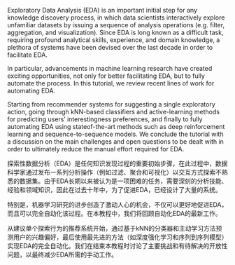 


Exploratory Data Analysis (EDA) is an important initial step for any knowledge discovery process, in which data scientists interactively explore unfamiliar datasets by issuing a sequence of analysis operations (e.g. filter, aggregation, and visualization). Since EDA is long known as a difficult task, requiring profound analytical skills, experience, and domain knowledge, a plethora of systems have been devised over the last decade in order to facilitate EDA.

In particular, advancements in machine learning research have created exciting opportunities, not only for better facilitating EDA, but to fully automate the process. In this tutorial, we review recent lines of work for automating EDA. 

Starting from recommender systems for suggesting a single exploratory action, going through kNN-based classifiers and active-learning methods for predicting users’ interestingness preferences, and finally to fully automating EDA using stateof-the-art methods such as deep reinforcement learning and sequence-to-sequence models. We conclude the tutorial with a discussion on the main challenges and open questions to be dealt with in order to ultimately reduce the manual effort required for EDA.


探索性数据分析（EDA）是任何知识发现过程的重要初始步骤，在此过程中，数据科学家通过发布一系列分析操作（例如过滤、聚合和可视化）以交互方式探索不熟悉的数据集。由于EDA长期以来被认为是一项困难的任务，需要深刻的分析技能、经验和领域知识，因此在过去十年中，为了促进EDA，已经设计了大量的系统。

特别是，机器学习研究的进步创造了激动人心的机会，不仅可以更好地促进EDA，而且可以完全自动化该过程。在本教程中，我们将回顾自动化EDA的最新工作。

从建议单个探索行为的推荐系统开始，通过基于kNN的分类器和主动学习方法预测用户的兴趣偏好，最后使用最先进的方法（如深度强化学习和序列到序列模型）实现EDA的完全自动化。我们在结束本教程时讨论了主要挑战和有待解决的开放性问题，以最终减少EDA所需的手动工作。